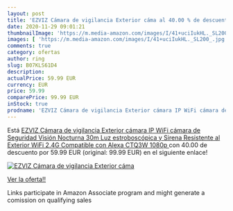 ```yaml
---
layout: post
title: 'EZVIZ Cámara de vigilancia Exterior cáma al 40.00 % de descuento'
date: 2020-11-29 09:01:21
thumbnailImage: 'https://m.media-amazon.com/images/I/41+uciIukHL._SL200_.jpg'
images: [ 'https://m.media-amazon.com/images/I/41+uciIukHL._SL200_.jpg' ]
comments: true
category: ofertas
author: ring
slug: B07KLS61D4
description:
actualPrice: 59.99 EUR
currency: EUR
price: 59.99
comparePrice: 99.99 EUR
inStock: true
prodname: 'EZVIZ Cámara de vigilancia Exterior cámara IP WiFi cámara de Seguridad Visión Nocturna 30m Luz estroboscópica y Sirena Resistente al Exterior WiFi 2.4G Compatible con Alexa CTQ3W  1080p '
---
```


Está [EZVIZ Cámara de vigilancia Exterior cámara IP WiFi cámara de Seguridad Visión Nocturna 30m Luz estroboscópica y Sirena Resistente al Exterior WiFi 2.4G Compatible con Alexa CTQ3W  1080p ](https://www.amazon.es/dp/B07KLS61D4/?tag=tolees-21) con 40.00 de descuento por 59.99 EUR (original: 99.99 EUR) en el siguiente enlace!

[![EZVIZ Cámara de vigilancia Exterior cáma](https://m.media-amazon.com/images/I/41+uciIukHL._SL200_.jpg)](https://www.amazon.es/dp/B07KLS61D4/?tag=tolees-21)

[Ver la oferta!!](https://www.amazon.es/dp/B07KLS61D4/?tag=tolees-21)

Links participate in Amazon Associate program and might generate a comission on qualifying sales


